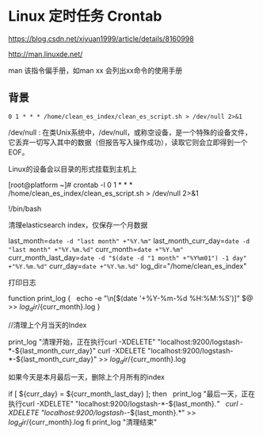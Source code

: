 # Linux 定时任务 Crontab

https://blog.csdn.net/xiyuan1999/article/details/8160998

http://man.linuxde.net/ 

man 该指令偏手册，如man xx 会列出xx命令的使用手册



## 背景

`0 1 * * * /home/clean_es_index/clean_es_script.sh > /dev/null 2>&1`

/dev/null : 在类Unix系统中，/dev/null，或称空设备，是一个特殊的设备文件，它丢弃一切写入其中的数据（但报告写入操作成功），读取它则会立即得到一个EOF。

Linux的设备会以目录的形式挂载到主机上



[root@platform ~]# crontab -l
0 1 * * * /home/clean_es_index/clean_es_script.sh > /dev/null 2>&1

!/bin/bash

清理elasticsearch index，仅保存一个月数据

last_month=`date -d "last month" +"%Y.%m"`
last_month_curr_day=`date -d "last month" +"%Y.%m.%d"`
curr_month=`date +"%Y.%m"`
curr_month_last_day=`date -d "$(date -d "1 month" +"%Y%m01") -1 day" +"%Y.%m.%d"`
curr_day=`date +"%Y.%m.%d"`
log_dir="/home/clean_es_index"

打印日志

function print_log {
  echo -e "\n[$(date '+%Y-%m-%d %H:%M:%S')]" $@ >> ${log_dir}/${curr_month}.log
}

//清理上个月当天的Index

print_log "清理开始，正在执行curl -XDELETE" "localhost:9200/logstash-*-${last_month_curr_day}"
curl -XDELETE "localhost:9200/logstash-*-${last_month_curr_day}" >> ${log_dir}/${curr_month}.log

如果今天是本月最后一天，删除上个月所有的index

if [ ${curr_day} = ${curr_month_last_day} ]; then
  print_log "最后一天，正在执行curl -XDELETE" "localhost:9200/logstash-*-${last_month}.*"
  curl -XDELETE "localhost:9200/logstash-*-${last_month}.*" >> ${log_dir}/${curr_month}.log
fi
print_log "清理结束"


















